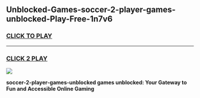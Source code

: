 
## Unblocked-Games-soccer-2-player-games-unblocked-Play-Free-1n7v6
<h3>
<a href="https://premium76.site?title=soccer-2-player-games-unblocked&ref=23A">CLICK TO PLAY</a></h3>
<hr>

<h3>
<a href="https://premium76.site?title=soccer-2-player-games-unblocked&ref=23A">CLICK 2 PLAY</a>
  
</h3>

<a href="https://premium76.site?title=soccer-2-player-games-unblocked&ref=23A"><img src="https://clearcache.store/games.png"></a>


**soccer-2-player-games-unblocked games unblocked: Your Gateway to Fun and Accessible Online Gaming**
